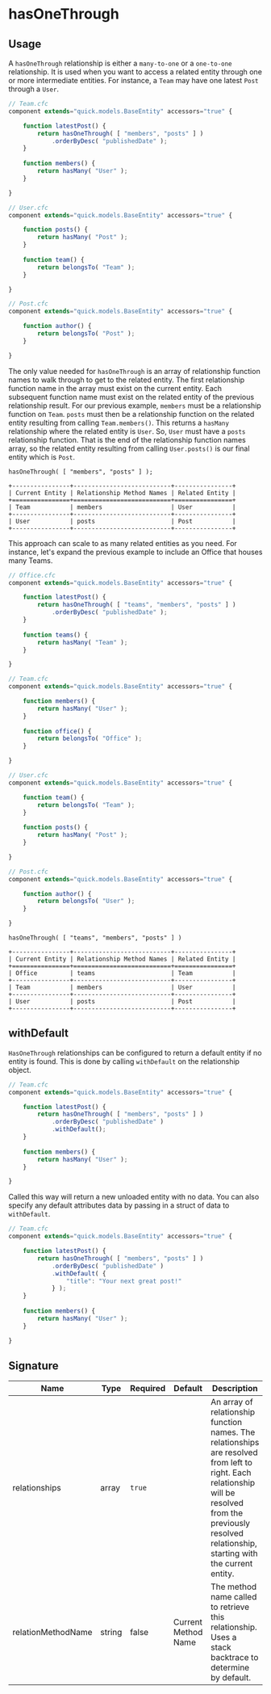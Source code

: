 # hasOneThrough

## Usage

A `hasOneThrough` relationship is either a `many-to-one` or a `one-to-one` relationship. It is used when you want to access a related entity through one or more intermediate entities. For instance, a `Team` may have one latest `Post` through a `User`.&#x20;

```javascript
// Team.cfc
component extends="quick.models.BaseEntity" accessors="true" {

    function latestPost() {
        return hasOneThrough( [ "members", "posts" ] )
            .orderByDesc( "publishedDate" );
    }
    
    function members() {
        return hasMany( "User" );
    }

}
```

```javascript
// User.cfc
component extends="quick.models.BaseEntity" accessors="true" {

    function posts() {
        return hasMany( "Post" );
    }
    
    function team() {
        return belongsTo( "Team" );
    }

}
```

```javascript
// Post.cfc
component extends="quick.models.BaseEntity" accessors="true" {

    function author() {
        return belongsTo( "Post" );
    }

}
```

The only value needed for `hasOneThrough` is an array of relationship function names to walk through to get to the related entity.  The first relationship function name in the array must exist on the current entity.  Each subsequent function name must exist on the related entity of the previous relationship result.  For our previous example, `members` must be a relationship function on `Team`.  `posts` must then be a relationship function on the related entity resulting from calling `Team.members()`.  This returns a `hasMany` relationship where the related entity is `User`.  So, `User` must have a `posts` relationship function.  That is the end of the relationship function names array, so the related entity resulting from calling `User.posts()` is our final entity which is `Post`.

```
hasOneThrough( [ "members", "posts" ] );

+----------------+---------------------------+----------------+
| Current Entity | Relationship Method Names | Related Entity |
+================+===========================+================+
| Team           | members                   | User           |
+----------------+---------------------------+----------------+
| User           | posts                     | Post           |
+----------------+---------------------------+----------------+
```

This approach can scale to as many related entities as you need.  For instance, let's expand the previous example to include an Office that houses many Teams.

```javascript
// Office.cfc
component extends="quick.models.BaseEntity" accessors="true" {

    function latestPost() {
        return hasOneThrough( [ "teams", "members", "posts" ] )
            .orderByDesc( "publishedDate" );
    }
    
    function teams() {
        return hasMany( "Team" );
    }

}
```

```javascript
// Team.cfc
component extends="quick.models.BaseEntity" accessors="true" {

    function members() {
        return hasMany( "User" );
    }
    
    function office() {
        return belongsTo( "Office" );
    }

}
```

```javascript
// User.cfc
component extends="quick.models.BaseEntity" accessors="true" {

    function team() {
        return belongsTo( "Team" );
    }
    
    function posts() {
        return hasMany( "Post" );
    }

}
```

```javascript
// Post.cfc
component extends="quick.models.BaseEntity" accessors="true" {

    function author() {
        return belongsTo( "User" );
    }

}
```

```
hasOneThrough( [ "teams", "members", "posts" ] )

+----------------+---------------------------+----------------+
| Current Entity | Relationship Method Names | Related Entity |
+================+===========================+================+
| Office         | teams                     | Team           |
+----------------+---------------------------+----------------+
| Team           | members                   | User           |
+----------------+---------------------------+----------------+
| User           | posts                     | Post           |
+----------------+---------------------------+----------------+
```

## withDefault

`HasOneThrough` relationships can be configured to return a default entity if no entity is found.  This is done by calling `withDefault` on the relationship object.

```javascript
// Team.cfc
component extends="quick.models.BaseEntity" accessors="true" {

    function latestPost() {
        return hasOneThrough( [ "members", "posts" ] )
            .orderByDesc( "publishedDate" )
            .withDefault();
    }
    
    function members() {
        return hasMany( "User" );
    }

}
```

Called this way will return a new unloaded entity with no data.  You can also specify any default attributes data by passing in a struct of data to `withDefault`.

```javascript
// Team.cfc
component extends="quick.models.BaseEntity" accessors="true" {

    function latestPost() {
        return hasOneThrough( [ "members", "posts" ] )
            .orderByDesc( "publishedDate" )
            .withDefault( {
                "title": "Your next great post!"
            } );
    }
    
    function members() {
        return hasMany( "User" );
    }

}
```

## Signature

| Name               | Type   | Required | Default             | Description                                                                                                                                                                                                  |
| ------------------ | ------ | -------- | ------------------- | ------------------------------------------------------------------------------------------------------------------------------------------------------------------------------------------------------------ |
| relationships      | array  | `true`   |                     | An array of relationship function names. The relationships are resolved from left to right.  Each relationship will be resolved from the previously resolved relationship, starting with the current entity. |
| relationMethodName | string | false    | Current Method Name | The method name called to retrieve this relationship.  Uses a stack backtrace to determine by default.                                                                                                       |
